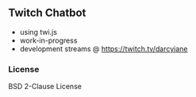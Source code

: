 ## Twitch Chatbot
- using twi.js
- work-in-progress
- development streams @ https://twitch.tv/darcyjane

### License
BSD 2-Clause License
